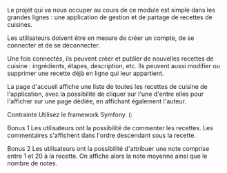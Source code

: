 Le projet qui va nous occuper au cours de ce module est simple dans les grandes lignes : une application de gestion et de partage de recettes de cuisines.

Les utilisateurs doivent être en mesure de créer un compte, de se connecter et de se déconnecter.

Une fois connectés, ils peuvent créer et publier de nouvelles recettes de cuisine : ingrédients, étapes, description, etc. Ils peuvent aussi modifier ou supprimer une recette déjà en ligne qui leur appartient.

La page d'accueil affiche une liste de toutes les recettes de cuisine de l'application, avec la possibilité de cliquer sur l'une d'entre elles pour l'afficher sur une page dédiée, en affichant également l'auteur.

Contrainte
Utilisez le framework Symfony. (:

Bonus 1
Les utilisateurs ont la possibilité de commenter les recettes. Les commentaires s'affichent dans l'ordre descendant sous la recette.

Bonus 2
Les utilisateurs ont la possibilité d'attribuer une note comprise entre 1 et 20 à la recette. On affiche alors la note moyenne ainsi que le nombre de notes.
